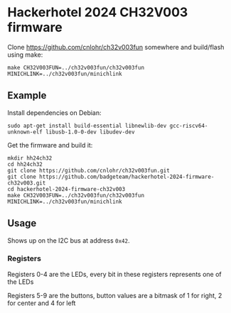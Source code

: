 # Hackerhotel 2024 CH32V003 firmware

Clone https://github.com/cnlohr/ch32v003fun somewhere and build/flash using make:

```
make CH32V003FUN=../ch32v003fun/ch32v003fun MINICHLINK=../ch32v003fun/minichlink
```

## Example

Install dependencies on Debian:

```
sudo apt-get install build-essential libnewlib-dev gcc-riscv64-unknown-elf libusb-1.0-0-dev libudev-dev
```

Get the firmware and build it:
```
mkdir hh24ch32
cd hh24ch32
git clone https://github.com/cnlohr/ch32v003fun.git
git clone https://github.com/badgeteam/hackerhotel-2024-firmware-ch32v003.git
cd hackerhotel-2024-firmware-ch32v003
make CH32V003FUN=../ch32v003fun/ch32v003fun MINICHLINK=../ch32v003fun/minichlink
```

## Usage

Shows up on the I2C bus at address `0x42`.

### Registers

Registers 0-4 are the LEDs, every bit in these registers represents one of the LEDs

Registers 5-9 are the buttons, button values are a bitmask of 1 for right, 2 for center and 4 for left

